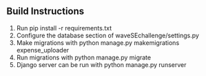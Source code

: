 ## Build Instructions

1. Run pip install -r requirements.txt
1. Configure the database section of waveSEchallenge/settings.py
1. Make migrations with python manage.py makemigrations expense_uploader
1. Run migrations with python manage.py migrate
1. Django server can be run with python manage.py runserver


